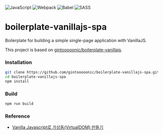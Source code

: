 ![JavaScript](https://img.shields.io/badge/javascript-%23323330.svg?style=for-the-badge&logo=javascript&logoColor=%23F7DF1E)
![Webpack](https://img.shields.io/badge/webpack-%238DD6F9.svg?style=for-the-badge&logo=webpack&logoColor=black)
![Babel](https://img.shields.io/badge/Babel-F9DC3e?style=for-the-badge&logo=babel&logoColor=black)
![SASS](https://img.shields.io/badge/SASS-hotpink.svg?style=for-the-badge&logo=SASS&logoColor=white)

# boilerplate-vanillajs-spa

Boilerplate for building a simple single-page application with VanillaJS.

This project is based on [gintooooonic/boilerplate-vanillajs](https://github.com/gintooooonic/boilerplate-vanillajs).

### Installation

```bash
git clone https://github.com/gintooooonic/boilerplate-vanillajs-spa.git
cd boilerplate-vanillajs-spa
npm install
```

### Build

```bash
npm run build
```

### Reference

- [Vanilla Javascript로 가상돔(VirtualDOM) 만들기](https://junilhwang.github.io/TIL/Javascript/Design/Vanilla-JS-Virtual-DOM)